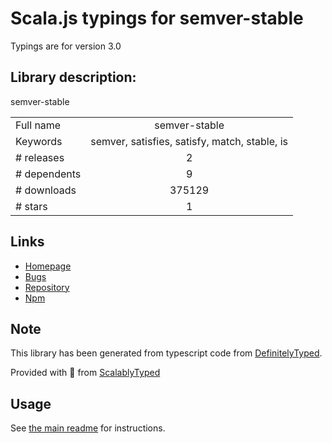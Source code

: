 
# Scala.js typings for semver-stable

Typings are for version 3.0

## Library description:
semver-stable

|                    |                 |
| ------------------ | :-------------: |
| Full name          | semver-stable |
| Keywords           | semver, satisfies, satisfy, match, stable, is |
| # releases         | 2 |
| # dependents       | 9 |
| # downloads        | 375129 |
| # stars            | 1 |

## Links
- [Homepage](https://github.com/kaelzhang/node-semver-stable#readme)
- [Bugs](https://github.com/kaelzhang/node-semver-stable/issues)
- [Repository](https://github.com/kaelzhang/node-semver-stable)
- [Npm](https://www.npmjs.com/package/semver-stable)
    


## Note
This library has been generated from typescript code from [DefinitelyTyped](https://definitelytyped.org).

Provided with :purple_heart: from [ScalablyTyped](https://github.com/oyvindberg/ScalablyTyped)

## Usage
See [the main readme](../../readme.md) for instructions.


